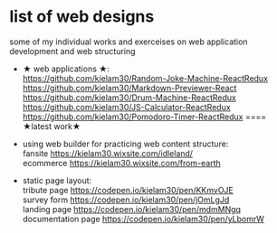 # list of web designs
some of my individual works and exerceises on web application development and web structuring  
  
- ★ web applications ★:  
https://github.com/kielam30/Random-Joke-Machine-ReactRedux  
https://github.com/kielam30/Markdown-Previewer-React  
https://github.com/kielam30/Drum-Machine-ReactRedux  
https://github.com/kielam30/JS-Calculator-ReactRedux  
https://github.com/kielam30/Pomodoro-Timer-ReactRedux ==== ★latest work★  
  
- using web builder for practicing web content structure:  
fansite https://kielam30.wixsite.com/idleland/  
ecommerce https://kielam30.wixsite.com/from-earth  
  
- static page layout:  
tribute page https://codepen.io/kielam30/pen/KKmvOJE  
survey form https://codepen.io/kielam30/pen/jOmLgJd  
landing page https://codepen.io/kielam30/pen/mdmMNgq  
documentation page https://codepen.io/kielam30/pen/yLbomrW  
  

